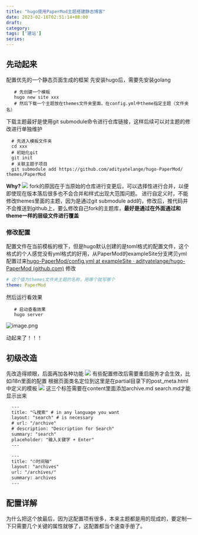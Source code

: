 ```yaml
---
title: "hugo使用PaperMod主题搭建静态博客"
date: 2023-02-16T02:51:14+08:00
draft: 
category: 
tags: ['建站']
series: 
---
```


## 先动起来
配置优先的一个静态页面生成的框架
先安装hugo后，需要先安装golang
``` shell
   # 先创建一个模板
   hugo new site xxx
   # 然后下载一个主题放在themes文件夹里面，在config.yml中theme指定主题（文件夹名）
```
下载主题最好是使用git submodule命令进行仓库链接，这样后续可以对主题的修改进行单独维护

``` shell
  # 先进入模板文件夹
  cd xxx
  # 初始化git
  git init
  # 关联主题子项目
  git submodule add https://github.com/adityatelange/hugo-PaperMod/ themes/PaperMod
```
**Why?**
![](https://image.jysgdyc.top:443/blog-images/2023/02/16/20230216024613.png)
fork的原因在于当原始的仓库进行变更后，可以选择性进行合并，以便即使现在版本落后很多也不会合并和样式出现大范围问题。
进行自定义时，不能修改themes里面的主题，因为是通过git submodule add的，修改后，推代码并不会推送到github上，要么修改自己fork的主题库，**最好是通过在外面通过和theme一样的层级文件进行覆盖**
### 修改配置
配置文件在当前模板的根下，但是hugo默认创建的是toml格式的配置文件，这个格式的个人感觉没有yml格式的好用，从PaperMod的exampleSite分支拷贝yml配置过来[hugo-PaperMod/config.yml at exampleSite · adityatelange/hugo-PaperMod (github.com)](https://github.com/adityatelange/hugo-PaperMod/blob/exampleSite/config.yml)
修改
```yml
# 这个值为themes文件夹主题的名称，用哪个就写哪个
theme: PaperMod
```
然后运行看效果
```shell
   # 启动查看效果
   hugo server
```
![image.png](https://image.jysgdyc.top:443/blog-images/2023/02/18/20230218001029.png)

动起来了！！！

## 初级改造
先改造得顺眼，后面再加各种功能
![](https://image.jysgdyc.top:443/blog-images/2023/02/16/20230216025423.png)
有些配置修改后需要重启服务才会生效，比如i18n里面的配置
根据页面类名定位到这里是在partial目录下的post_meta.html中定义的模板
![](https://image.jysgdyc.top:443/blog-images/2023/02/16/20230216025450.png)
这三个标签需要在content里面添加archive.md search.md才能显示出来
``` serach.md
  ---
  title: "🔍搜索" # in any language you want
  layout: "search" # is necessary
  # url: "/archive"
  # description: "Description for Search"
  summary: "search"
  placeholder: "输入关键字 + Enter"
  ---
```

``` archive.md
  ---
  title: "⏱时间轴"
  layout: "archives"
  url: "/archives/"
  summary: archives
  ---
```


## 配置详解
为什么把这个放最后，因为这配置项有很多，本来主题都是用的现成的，要定制一下只需要几个关键的属性就够了，这配置都当个速查手册了。